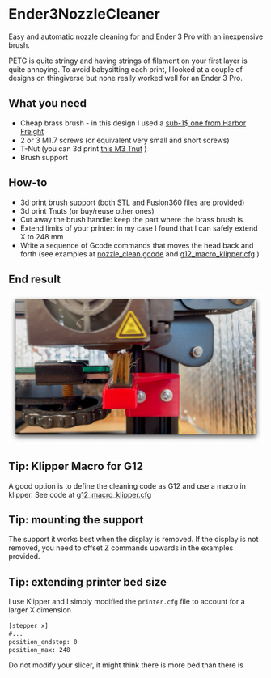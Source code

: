 # Ender3NozzleCleaner
Easy and automatic nozzle cleaning for and Ender 3 Pro with an inexpensive brush.

PETG is quite stringy and having strings of filament on your first layer is quite annoying. To avoid babysitting each print, I looked at a couple of designs on thingiverse but none really worked well for an Ender 3 Pro.

## What you need

* Cheap brass brush - in this design I used a [sub-1$ one from Harbor Freight](https://www.harborfreight.com/brass-detail-brush-69524.html)
* 2 or 3 M1.7 screws (or equivalent very small and short screws)
* T-Nut (you can 3d print [this M3 Tnut](https://www.thingiverse.com/thing:3050607) )
* Brush support

## How-to

* 3d print brush support (both STL and Fusion360 files are provided)
* 3d print Tnuts (or buy/reuse other ones)
* Cut away the brush handle: keep the part where the brass brush is
* Extend limits of your printer: in my case I found that I can safely extend X to 248 mm
* Write a sequence of Gcode commands that moves the head back and forth (see examples at [nozzle_clean.gcode](nozzle_clean.gcode) and [g12_macro_klipper.cfg](g12_macro_klipper.cfg) )

## End result

![nozzle cleaner](nozzle_cleaner.png)

## Tip: Klipper Macro for G12

A good option is to define the cleaning code as G12 and use a macro in klipper.
See code at [g12_macro_klipper.cfg](g12_macro_klipper.cfg)

## Tip: mounting the support
The support it works best when the display is removed. If the display is not removed, you need to offset Z commands upwards in the examples provided.

## Tip: extending printer bed size

I use Klipper and I simply modified the `printer.cfg` file to account for a larger X dimension

```
[stepper_x]
#...
position_endstop: 0
position_max: 248
```

Do not modify your slicer, it might think there is more bed than there is 
